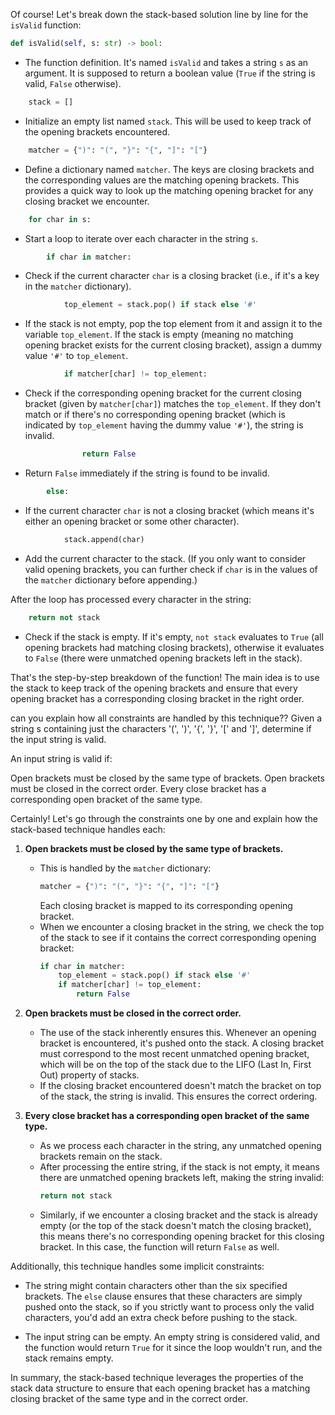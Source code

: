 Of course! Let's break down the stack-based solution line by line for the `isValid` function:

```python
def isValid(self, s: str) -> bool:
```

- The function definition. It's named `isValid` and takes a string `s` as an argument. It is supposed to return a boolean value (`True` if the string is valid, `False` otherwise).

```python
    stack = []
```

- Initialize an empty list named `stack`. This will be used to keep track of the opening brackets encountered.

```python
    matcher = {")": "(", "}": "{", "]": "["}
```

- Define a dictionary named `matcher`. The keys are closing brackets and the corresponding values are the matching opening brackets. This provides a quick way to look up the matching opening bracket for any closing bracket we encounter.

```python
    for char in s:
```

- Start a loop to iterate over each character in the string `s`.

```python
        if char in matcher:
```

- Check if the current character `char` is a closing bracket (i.e., if it's a key in the `matcher` dictionary).

```python
            top_element = stack.pop() if stack else '#'
```

- If the stack is not empty, pop the top element from it and assign it to the variable `top_element`. If the stack is empty (meaning no matching opening bracket exists for the current closing bracket), assign a dummy value `'#'` to `top_element`.

```python
            if matcher[char] != top_element:
```

- Check if the corresponding opening bracket for the current closing bracket (given by `matcher[char]`) matches the `top_element`. If they don't match or if there's no corresponding opening bracket (which is indicated by `top_element` having the dummy value `'#'`), the string is invalid.

```python
                return False
```

- Return `False` immediately if the string is found to be invalid.

```python
        else:
```

- If the current character `char` is not a closing bracket (which means it's either an opening bracket or some other character).

```python
            stack.append(char)
```

- Add the current character to the stack. (If you only want to consider valid opening brackets, you can further check if `char` is in the values of the `matcher` dictionary before appending.)

After the loop has processed every character in the string:

```python
    return not stack
```

- Check if the stack is empty. If it's empty, `not stack` evaluates to `True` (all opening brackets had matching closing brackets), otherwise it evaluates to `False` (there were unmatched opening brackets left in the stack).

That's the step-by-step breakdown of the function! The main idea is to use the stack to keep track of the opening brackets and ensure that every opening bracket has a corresponding closing bracket in the right order.


can you explain how all constraints are handled by this technique??
Given a string s containing just the characters '(', ')', '{', '}', '[' and ']', determine if the input string is valid.

An input string is valid if:

Open brackets must be closed by the same type of brackets.
Open brackets must be closed in the correct order.
Every close bracket has a corresponding open bracket of the same type.
 

Certainly! Let's go through the constraints one by one and explain how the stack-based technique handles each:

1. **Open brackets must be closed by the same type of brackets.**

   - This is handled by the `matcher` dictionary:
     ```python
     matcher = {")": "(", "}": "{", "]": "["}
     ```
     Each closing bracket is mapped to its corresponding opening bracket.
   - When we encounter a closing bracket in the string, we check the top of the stack to see if it contains the correct corresponding opening bracket:
     ```python
     if char in matcher:
         top_element = stack.pop() if stack else '#'
         if matcher[char] != top_element:
             return False
     ```

2. **Open brackets must be closed in the correct order.**

   - The use of the stack inherently ensures this. Whenever an opening bracket is encountered, it's pushed onto the stack. A closing bracket must correspond to the most recent unmatched opening bracket, which will be on the top of the stack due to the LIFO (Last In, First Out) property of stacks.
   - If the closing bracket encountered doesn't match the bracket on top of the stack, the string is invalid. This ensures the correct ordering.

3. **Every close bracket has a corresponding open bracket of the same type.**

   - As we process each character in the string, any unmatched opening brackets remain on the stack.
   - After processing the entire string, if the stack is not empty, it means there are unmatched opening brackets left, making the string invalid:
     ```python
     return not stack
     ```
   - Similarly, if we encounter a closing bracket and the stack is already empty (or the top of the stack doesn't match the closing bracket), this means there's no corresponding opening bracket for this closing bracket. In this case, the function will return `False` as well.

Additionally, this technique handles some implicit constraints:
- The string might contain characters other than the six specified brackets. The `else` clause ensures that these characters are simply pushed onto the stack, so if you strictly want to process only the valid characters, you'd add an extra check before pushing to the stack.

- The input string can be empty. An empty string is considered valid, and the function would return `True` for it since the loop wouldn't run, and the stack remains empty.

In summary, the stack-based technique leverages the properties of the stack data structure to ensure that each opening bracket has a matching closing bracket of the same type and in the correct order.
